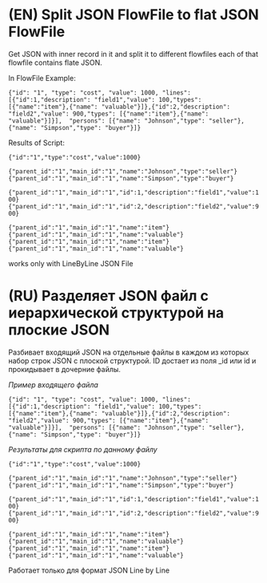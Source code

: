 (EN) Split JSON FlowFile to flat JSON FlowFile
==============================================
Get JSON with inner record in it and split it to different flowfiles each of that flowfile contains flate JSON.

In FlowFile Example:

`
{"id": "1", "type": "cost", "value": 1000, "lines": [{"id":1,"description": "field1","value": 100,"types": [{"name":"item"},{"name": "valuable"}]},{"id":2,"description": "field2","value": 900,"types": [{"name":"item"},{"name": "valuable"}]}],  "persons": [{"name": "Johnson","type": "seller"},{"name": "Simpson","type": "buyer"}]}
`

Results of Script:

`
{"id":"1","type":"cost","value":1000}
`

`
{"parent_id":"1","main_id":"1","name":"Johnson","type":"seller"}
{"parent_id":"1","main_id":"1","name":"Simpson","type":"buyer"}
`

`
{"parent_id":"1","main_id":"1","id":1,"description":"field1","value":100}
{"parent_id":"1","main_id":"1","id":2,"description":"field2","value":900}
`

`
{"parent_id":"1","main_id":"1","name":"item"}
{"parent_id":"1","main_id":"1","name":"valuable"}
{"parent_id":"1","main_id":"1","name":"item"}
{"parent_id":"1","main_id":"1","name":"valuable"}
`


works only with LineByLine JSON File

(RU) Разделяет JSON файл с иерархической структурой на плоские JSON
===================================================================
Разбивает входящий JSON на отдельные файлы в каждом из которых набор строк JSON с плоской структурой. ID достает из поля \_id или id и прокидывает в дочерние файлы.

*Пример входящего файла*

`
{"id": "1", "type": "cost", "value": 1000, "lines": [{"id":1,"description": "field1","value": 100,"types": [{"name":"item"},{"name": "valuable"}]},{"id":2,"description": "field2","value": 900,"types": [{"name":"item"},{"name": "valuable"}]}],  "persons": [{"name": "Johnson","type": "seller"},{"name": "Simpson","type": "buyer"}]}
`


*Результаты для скрипта по данному файлу*

`
{"id":"1","type":"cost","value":1000}
`

`
{"parent_id":"1","main_id":"1","name":"Johnson","type":"seller"}
{"parent_id":"1","main_id":"1","name":"Simpson","type":"buyer"}
`

`
{"parent_id":"1","main_id":"1","id":1,"description":"field1","value":100}
{"parent_id":"1","main_id":"1","id":2,"description":"field2","value":900}
`

`
{"parent_id":"1","main_id":"1","name":"item"}
{"parent_id":"1","main_id":"1","name":"valuable"}
{"parent_id":"1","main_id":"1","name":"item"}
{"parent_id":"1","main_id":"1","name":"valuable"}
`

Работает только для формат JSON Line by Line
